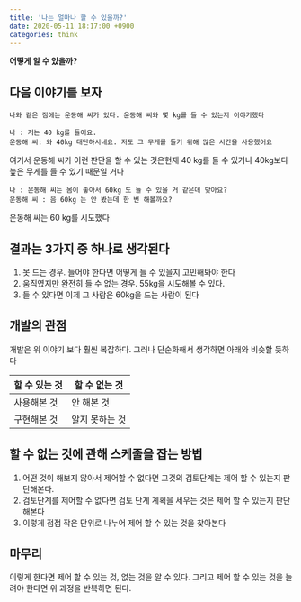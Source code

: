 ```yaml
---
title: '나는 얼마나 할 수 있을까?'
date: 2020-05-11 18:17:00 +0900
categories: think
---
```


**어떻게 알 수 있을까?**

## 다음 이야기를 보자

```
나와 같은 짐에는 운동해 씨가 있다. 운동해 씨와 몇 kg를 들 수 있는지 이야기했다

나 : 저는 40 kg를 들어요.
운동해 씨: 와 40kg 대단하시네요. 저도 그 무게를 들기 위해 많은 시간을 사용했어요
```

여기서 운동해 씨가 이런 판단을 할 수 있는 것은현재 40 kg를 들 수 있거나 40kg보다 높은 무게를 들 수 있기 때문일 거다

```
나 : 운동해 씨는 몸이 좋아서 60kg 도 들 수 있을 거 같은데 맞아요?
운동해 씨 : 음 60kg 는 안 봤는데 한 번 해볼까요?
```

운동해 씨는 60 kg를 시도했다

## 결과는 3가지 중 하나로 생각된다

1.  못 드는 경우. 들어야 한다면 어떻게 들 수 있을지 고민해봐야 한다
2.  움직였지만 완전히 들 수 없는 경우. 55kg을 시도해볼 수 있다.
3.  들 수 있다면 이제 그 사람은 60kg을 드는 사람이 된다

## 개발의 관점

개발은 위 이야기 보다 훨씬 복잡하다. 그러나 단순화해서 생각하면 아래와 비슷할 듯하다

| 할 수 있는 것 | 할 수 없는 것  |
| ------------- | -------------- |
| 사용해본 것   | 안 해본 것     |
| 구현해본 것   | 알지 못하는 것 |

## 할 수 없는 것에 관해 스케줄을 잡는 방법

1. 어떤 것이 해보지 않아서 제어할 수 없다면 그것의 검토단계는 제어 할 수 있는지 판단해본다.
2. 검토단계를 제어할 수 없다면 검토 단계 계획을 세우는 것은 제어 할 수 있는지 판단해본다
3. 이렇게 점점 작은 단위로 나누어 제어 할 수 있는 것을 찾아본다

## 마무리

이렇게 한다면 제어 할 수 있는 것, 없는 것을 알 수 있다. 그리고 제어 할 수 있는 것을 늘려야 한다면 위 과정을 반복하면 된다.
